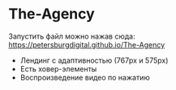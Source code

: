# The-Agency
Запустить файл можно нажав сюда: https://petersburgdigital.github.io/The-Agency
* Лендинг с адаптивностью (767px и 575px)
* Есть ховер-элементы
* Воспроизведение видео по нажатию
